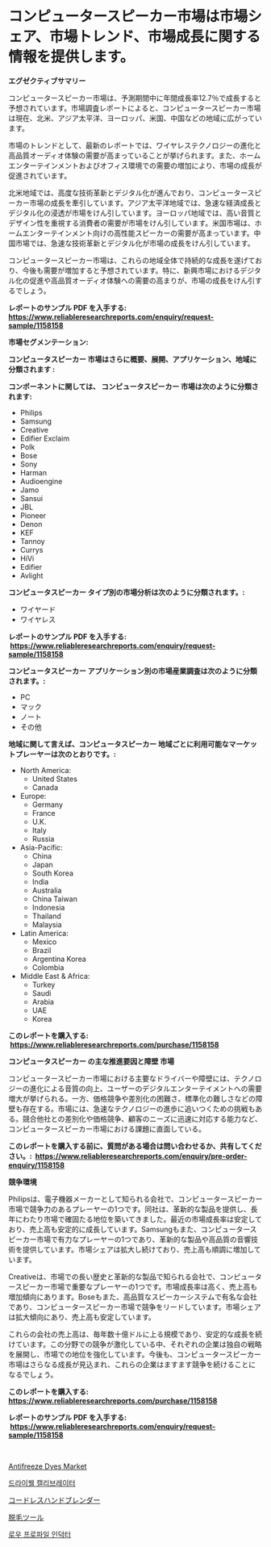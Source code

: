 <p><h1>コンピュータースピーカー市場は市場シェア、市場トレンド、市場成長に関する情報を提供します。</h1></p><p><strong>エグゼクティブサマリー</strong></p>
<p><p>コンピュータースピーカー市場は、予測期間中に年間成長率12.7％で成長すると予想されています。市場調査レポートによると、コンピュータースピーカー市場は現在、北米、アジア太平洋、ヨーロッパ、米国、中国などの地域に広がっています。</p><p>市場のトレンドとして、最新のレポートでは、ワイヤレステクノロジーの進化と高品質オーディオ体験の需要が高まっていることが挙げられます。また、ホームエンターテインメントおよびオフィス環境での需要の増加により、市場の成長が促進されています。</p><p>北米地域では、高度な技術革新とデジタル化が進んでおり、コンピュータースピーカー市場の成長を牽引しています。アジア太平洋地域では、急速な経済成長とデジタル化の浸透が市場をけん引しています。ヨーロッパ地域では、高い音質とデザイン性を重視する消費者の需要が市場をけん引しています。米国市場は、ホームエンターテインメント向けの高性能スピーカーの需要が高まっています。中国市場では、急速な技術革新とデジタル化が市場の成長をけん引しています。</p><p>コンピュータースピーカー市場は、これらの地域全体で持続的な成長を遂げており、今後も需要が増加すると予想されています。特に、新興市場におけるデジタル化の促進や高品質オーディオ体験への需要の高まりが、市場の成長をけん引するでしょう。</p></p>
<p><strong>レポートのサンプル PDF を入手する: <a href="https://www.reliableresearchreports.com/enquiry/request-sample/1158158">https://www.reliableresearchreports.com/enquiry/request-sample/1158158</a></strong></p>
<p><strong>市場セグメンテーション:</strong></p>
<p><strong> コンピュータスピーカー 市場はさらに概要、展開、アプリケーション、地域に分類されます :</strong></p>
<p><strong>コンポーネントに関しては、 コンピュータスピーカー 市場は次のように分類されます: &nbsp;</strong></p>
<p><ul><li>Philips</li><li>Samsung</li><li>Creative</li><li>Edifier Exclaim</li><li>Polk</li><li>Bose</li><li>Sony</li><li>Harman</li><li>Audioengine</li><li>Jamo</li><li>Sansui</li><li>JBL</li><li>Pioneer</li><li>Denon</li><li>KEF</li><li>Tannoy</li><li>Currys</li><li>HiVi</li><li>Edifier</li><li>Avlight</li></ul></p>
<p><strong> コンピュータスピーカー タイプ別の市場分析は次のように分類されます。:</strong></p>
<p><ul><li>ワイヤード</li><li>ワイヤレス</li></ul></p>
<p><strong>レポートのサンプル PDF を入手する: &nbsp;<a href="https://www.reliableresearchreports.com/enquiry/request-sample/1158158">https://www.reliableresearchreports.com/enquiry/request-sample/1158158</a></strong></p>
<p><strong> コンピュータスピーカー アプリケーション別の市場産業調査は次のように分類されます。:</strong></p>
<p><ul><li>PC</li><li>マック</li><li>ノート</li><li>その他</li></ul></p>
<p><strong>地域に関して言えば、コンピュータスピーカー 地域ごとに利用可能なマーケットプレーヤーは次のとおりです。:</strong></p>
<p><ul>
    <li>
        North America:
        <ul>
            <li>United States</li>
            <li>Canada</li>
        </ul>
    </li>
    <li>
        Europe:
        <ul>
            <li>Germany</li>
            <li>France</li>
            <li>U.K.</li>
            <li>Italy</li>
            <li>Russia</li>
        </ul>
    </li>
    <li>
        Asia-Pacific:
        <ul>
            <li>China</li>
            <li>Japan</li>
            <li>South Korea</li>
            <li>India</li>
            <li>Australia</li>
            <li>China Taiwan</li>
            <li>Indonesia</li>
            <li>Thailand</li>
            <li>Malaysia</li>
        </ul>
    </li>
    <li>
        Latin America:
        <ul>
            <li>Mexico</li>
            <li>Brazil</li>
            <li>Argentina Korea</li>
            <li>Colombia</li>
        </ul>
    </li>
    <li>
        Middle East & Africa:
        <ul>
            <li>Turkey</li>
            <li>Saudi</li>
            <li>Arabia</li>
            <li>UAE</li>
            <li>Korea</li>
        </ul>
    </li>
    </ul></p>
<p><strong>このレポートを購入する: &nbsp;<a href="https://www.reliableresearchreports.com/purchase/1158158">https://www.reliableresearchreports.com/purchase/1158158</a></strong></p>
<p><strong>コンピュータスピーカー の主な推進要因と障壁 市場</strong></p>
<p><p>コンピュータースピーカー市場における主要なドライバーや障壁には、テクノロジーの進化による音質の向上、ユーザーのデジタルエンターテイメントへの需要増大が挙げられる。一方、価格競争や差別化の困難さ、標準化の難しさなどの障壁も存在する。市場には、急速なテクノロジーの進歩に追いつくための挑戦もある。競合他社との差別化や価格競争、顧客のニーズに迅速に対応する能力など、コンピュータースピーカー市場における課題に直面している。</p></p>
<p><strong>このレポートを購入する前に、質問がある場合は問い合わせるか、共有してください。:&nbsp; <a href="https://www.reliableresearchreports.com/enquiry/pre-order-enquiry/1158158">https://www.reliableresearchreports.com/enquiry/pre-order-enquiry/1158158</a></strong></p>
<p><strong>競争環境</strong></p>
<p><p>Philipsは、電子機器メーカーとして知られる会社で、コンピュータースピーカー市場で競争力のあるプレーヤーの1つです。同社は、革新的な製品を提供し、長年にわたり市場で確固たる地位を築いてきました。最近の市場成長率は安定しており、売上高も安定的に成長しています。Samsungもまた、コンピュータースピーカー市場で有力なプレーヤーの1つであり、革新的な製品や高品質の音響技術を提供しています。市場シェアは拡大し続けており、売上高も順調に増加しています。</p><p>Creativeは、市場での長い歴史と革新的な製品で知られる会社で、コンピュータースピーカー市場で重要なプレーヤーの1つです。市場成長率は高く、売上高も増加傾向にあります。Boseもまた、高品質なスピーカーシステムで有名な会社であり、コンピュータースピーカー市場で競争をリードしています。市場シェアは拡大傾向にあり、売上高も安定しています。</p><p>これらの会社の売上高は、毎年数十億ドルに上る規模であり、安定的な成長を続けています。この分野での競争が激化している中、それぞれの企業は独自の戦略を展開し、市場での地位を強化しています。今後も、コンピュータースピーカー市場はさらなる成長が見込まれ、これらの企業はますます競争を続けることになるでしょう。</p></p>
<p><strong>このレポートを購入する: &nbsp; <a href="https://www.reliableresearchreports.com/purchase/1158158">https://www.reliableresearchreports.com/purchase/1158158</a></strong></p>
<p><strong>レポートのサンプル PDF を入手する: &nbsp;<a href="https://www.reliableresearchreports.com/enquiry/request-sample/1158158">https://www.reliableresearchreports.com/enquiry/request-sample/1158158</a></strong><strong></strong></p>
<p>&nbsp;</p>
<p><p><a href="https://github.com/Sarissaschmalingtr6fz2739/Market-Research-Report-List-1/blob/main/antifreeze-dyes-market.md">Antifreeze Dyes Market</a></p><p><a href="https://medium.com/@dewayneber2023/%EA%B1%B4%EC%A1%B0%ED%95%9C-%EC%9B%B0-%EC%BA%98%EB%A6%AC%EB%B8%8C%EB%A0%88%EC%9D%B4%ED%84%B0-%EC%8B%9C%EC%9E%A5-%EA%B7%9C%EB%AA%A8-%EB%B0%8F-%EC%8B%9C%EC%9E%A5-%EB%8F%99%ED%96%A5-%EC%82%B0%EC%97%85-%EC%A0%84%EB%B0%98%EC%97%90-%EB%8C%80%ED%95%9C-%EC%99%84%EB%B2%BD%ED%95%9C-%EA%B0%9C%EC%9A%94-2024%EC%97%90%EC%84%9C-2031%EA%B9%8C%EC%A7%80-f5eb600a8bbd">드라이웰 캘리브레이터</a></p><p><a href="https://medium.com/@barrycuda1974/%E3%82%B3%E3%83%BC%E3%83%89%E3%83%AC%E3%82%B9%E3%83%8F%E3%83%B3%E3%83%89%E3%83%96%E3%83%AC%E3%83%B3%E3%83%80%E3%83%BC%E3%81%AE%E5%B8%82%E5%A0%B4%E8%A6%8F%E6%A8%A1%E3%81%AF-%E4%B8%96%E7%95%8C%E3%81%AE%E6%A5%AD%E7%95%8C%E3%81%AB%E3%81%8A%E3%81%91%E3%82%8B%E6%9C%80%E3%82%82%E9%81%A9%E3%81%97%E3%81%9F%E3%83%9E%E3%83%BC%E3%82%B1%E3%83%86%E3%82%A3%E3%83%B3%E3%82%B0%E3%83%81%E3%83%A3%E3%83%8D%E3%83%AB%E3%82%92%E7%A4%BA%E3%81%97%E3%81%A6%E3%81%84%E3%81%BE%E3%81%99-05aab9214763">コードレスハンドブレンダー</a></p><p><a href="https://medium.com/@colbu56546/%E6%AF%9B%E3%81%AE%E9%99%A4%E5%8E%BB%E3%83%84%E3%83%BC%E3%83%AB%E5%B8%82%E5%A0%B4-%E5%B8%82%E5%A0%B4cagr-%E5%B8%82%E5%A0%B4%E5%8B%95%E5%90%91-%E6%88%90%E9%95%B7%E6%88%A6%E7%95%A5%E3%81%AB%E9%96%A2%E3%81%99%E3%82%8B%E6%B4%9E%E5%AF%9F-7b38c190afc9">脱毛ツール</a></p><p><a href="https://medium.com/@bereniceroberts1978/%EB%82%AE%EC%9D%80-%ED%94%84%EB%A1%9C%ED%95%84-%EC%9D%B8%EB%8D%95%ED%84%B0-%EC%8B%9C%EC%9E%A5-%EA%B7%9C%EB%AA%A8-%EB%B0%8F-%EC%8B%9C%EC%9E%A5-%ED%8A%B8%EB%A0%8C%EB%93%9C-%EC%99%84%EC%A0%84%ED%95%9C-%EC%82%B0%EC%97%85-%EA%B0%9C%EC%9A%94-2024%EB%85%84%EB%B6%80%ED%84%B0-2031%EB%85%84%EA%B9%8C%EC%A7%80-25a159a541a0">로우 프로파일 인덕터</a></p></p>